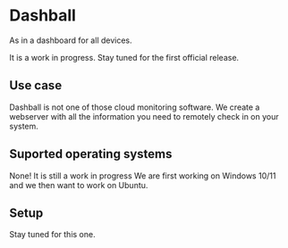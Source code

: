 # Dashball
As in a dashboard for all devices.

It is a work in progress.
Stay tuned for the first official release.
## Use case
Dashball is not one of those cloud monitoring software. 
We create a webserver with all the information you need to remotely check in on your system.
## Suported operating systems
None! It is still a work in progress
We are first working on Windows 10/11 and we then want to work on Ubuntu.
## Setup
Stay tuned for this one.

